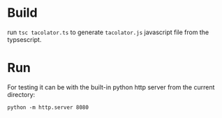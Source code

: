 # Build

run `tsc tacolator.ts` to generate `tacolator.js` javascript file from the typsescript.

# Run

For testing it can be with the built-in python http server from the current directory:

`python -m http.server 8080`
